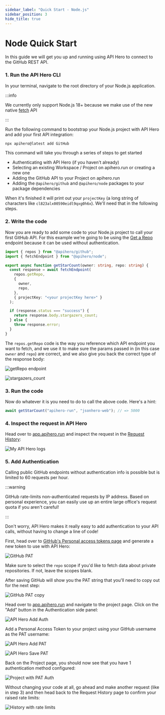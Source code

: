 ```yaml
---
sidebar_label: "Quick Start - Node.js"
sidebar_position: 3
hide_title: true
---
```


# Node Quick Start

In this guide we will get you up and running using API Hero to connect to the GitHub REST API.

### 1. Run the API Hero CLI

In your terminal, navigate to the root directory of your Node.js application.

:::info

We currently only support Node.js 18+ because we make use of the new native [fetch](https://nodejs.org/en/blog/announcements/v18-release-announce/#fetch-experimental) API

:::

Run the following command to bootstrap your Node.js project with API Hero and add your first API integration:

```zsh
npx apihero@latest add GitHub
```

This command will take you through a series of steps to get started

- Authenticating with API Hero (if you haven't already)
- Selecting an existing Workspace / Project on apihero.run or creating a new one
- Adding the GitHub API to your Project on apihero.run
- Adding the `@apihero/github` and `@apihero/node` packages to your package dependencies

When it's finished it will print out your `projectKey` (a long string of characters like `cl823alx00590eidl9qxg0h6x`). We'll need that in the following steps.

### 2. Write the code

Now you are ready to add some code to your Node.js project to call your first GitHub API. For this example we're going to be using the [Get a Repo](https://docs.github.com/en/rest/repos/repos#get-a-repository) endpoint because it can be used without authentication.

```ts
import { repos } from "@apihero/github";
import { fetchEndpoint } from "@apihero/node";

export async function getStarCount(owner: string, repo: string) {
  const response = await fetchEndpoint(
    repos.getRepo,
    {
      owner,
      repo,
    },
    { projectKey: "<your projectKey here>" }
  );

  if (response.status === "success") {
    return response.body.stargazers_count;
  } else {
    throw response.error;
  }
}
```

The `repos.getRepo` code is the way you reference which API endpoint you want to fetch, and we use it to make sure the params passed in (in this case `owner` and `repo`) are correct, and we also give you back the correct type of the response body:

![getRepo endpoint](/img/getRepo.png)

![stargazers_count](/img/stargazers_count.png)

### 3. Run the code

Now do whatever it is you need to do to call the above code. Here's a hint:

```ts
await getStarCount("apihero-run", "jsonhero-web"); // => 5000
```

### 4. Inspect the request in API Hero

Head over to [app.apihero.run](https://app.apihero.run) and inspect the request in the [Request History](/features/request-history):

![My API Hero logs](/img/nodeLogs.png)

### 5. Add Authentication

Calling public GitHub endpoints without authentication info is possible but is limited to 60 requests per hour.

:::warning

GitHub rate-limits non-authenticated requests by IP address. Based on personal experience, you can easily use up an entire large office's request quota if you aren't careful!

:::

Don't worry, API Hero makes it really easy to add authentication to your API calls, without having to change a line of code!

First, head over to [GitHub's Personal access tokens page](https://github.com/settings/tokens) and generate a new token to use with API Hero:

![GitHub PAT](/img/authentication/githubPAT.png)

Make sure to select the `repo` scope if you'd like to fetch data about private repositories. If not, leave the scopes blank.

After saving GitHub will show you the PAT string that you'll need to copy out for the next step:

![GitHub PAT copy](/img/authentication/githubPATcopy.png)

Head over to [app.apihero.run](https://app.apihero.run) and navigate to the project page. Click on the "Add" button in the Authentication side panel:

![API Hero Add Auth](/img/authentication/addAuth.png)

Add a Personal Access Token to your project using your GitHub username as the PAT username:

![API Hero Add PAT](/img/authentication/githubPATadd.png)

![API Hero Save PAT](/img/authentication/githubPATsave.png)

Back on the Project page, you should now see that you have 1 authentication method configured:

![Project with PAT Auth](/img/authentication/projectWithAuth.png)

Without changing your code at all, go ahead and make another request (like in step 3) and then head back to the Request History page to confirm your raised rate limits:

![History with rate limits](/img/authentication/historyWithRateLimits.png)
